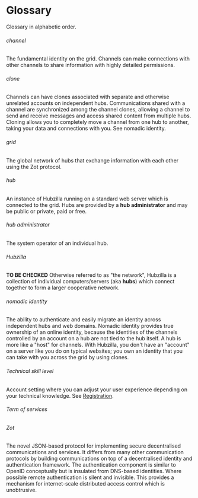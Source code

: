 # Glossary
Glossary in alphabetic order.

###### channel
The fundamental identity on the grid. Channels can make connections with other channels to share information with highly detailed permissions.

###### clone
Channels can have clones associated with separate and otherwise unrelated accounts on independent hubs. Communications shared with a channel are synchronized among the channel clones, allowing a channel to send and receive messages and access shared content from multiple hubs. Cloning allows you to completely move a channel from one hub to another, taking your data and connections with you. See nomadic identity.

###### grid
The global network of hubs that exchange information with each other using the Zot protocol.

###### hub
An instance of Hubzilla running on a standard web server which is connected to the grid. Hubs are provided by a **hub administrator** and may be public or private, paid or free.

###### hub administrator
The system operator of an individual hub.

###### Hubzilla
**TO BE CHECKED**
Otherwise referred to as "the network", Hubzilla is a collection of individual computers/servers (aka **hubs**) which connect together to form a larger cooperative network.

###### nomadic identity
The ability to authenticate and easily migrate an identity across independent hubs and web domains. Nomadic identity provides true ownership of an online identity, because the identities of the channels controlled by an account on a hub are not tied to the hub itself. A hub is more like a "host" for channels. With Hubzilla, you don't have an "account" on a server like you do on typical websites; you own an identity that you can take with you across the grid by using clones.

###### Technical skill level
Account setting where you can adjust your user experience depending on your technical knowledge. See [Registration](./member/registration.md).

###### Term of services

###### Zot
The novel JSON-based protocol for implementing secure decentralised communications and services. It differs from many other communication protocols by building communications on top of a decentralised identity and authentication framework. The authentication component is similar to OpenID conceptually but is insulated from DNS-based identities. Where possible remote authentication is silent and invisible. This provides a mechanism for internet-scale distributed access control which is unobtrusive.
